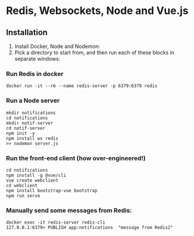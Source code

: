 # Redis, Websockets, Node and Vue.js



## Installation

1. Install Docker, Node and Nodemon:
1. Pick a directory to start from, and then run each of these blocks in separate windows:

### Run Redis in docker
```
docker run -it --rm --name redis-server -p 6379:6379 redis
```

### Run a Node server
```
mkdir notifications
cd notifications
mkdir notif-server
cd notif-server
npm init -y
npm install ws redis
>> nodemon server.js
```

### Run the front-end client (how over-engineered!)
```
cd notifications
npm install -g @vue/cli
vue create webclient
cd webclient
npm install bootstrap-vue bootstrap
npm run serve
```

### Manually send some messages from Redis:
```
docker exec -it redis-server redis-cli
127.0.0.1:6379> PUBLISH app:notifications  "message from Redis2"
```